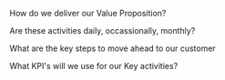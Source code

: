 How do we deliver our Value Proposition?

Are these activities daily, occassionally, monthly?

What are the key steps to move ahead to our customer

What KPI's will we use for our Key activities?